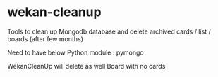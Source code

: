 # wekan-cleanup
Tools to clean up Mongodb database and delete archived cards / list / boards (after few months)

Need to have below Python module : pymongo


WekanCleanUp will delete as well Board with no cards